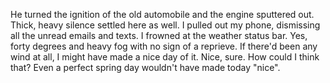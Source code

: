 He turned the ignition of the old automobile and the engine sputtered out. Thick, heavy silence settled here as well. I pulled out my phone, dismissing all the unread emails and texts. I frowned at the weather status bar. Yes, forty degrees and heavy fog with no sign of a reprieve. If there'd been any wind at all, I might have made a nice day of it. Nice, sure. How could I think that? Even a perfect spring day wouldn't have made today "nice".
